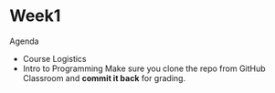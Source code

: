 # Week1
Agenda
+ Course Logistics
+ Intro to Programming 
  Make sure you clone the repo from GitHub Classroom and __commit it back__ for grading.
